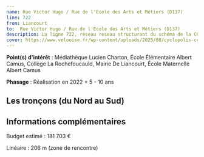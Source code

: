 ```yaml
---
name: Rue Victor Hugo / Rue de l'Ecole des Arts et Métiers (D137)
line: 722
from: Liancourt
to:  Rue Victor Hugo / Rue de l'Ecole des Arts et Métiers (D137) 
description: La ligne 722, réseau reseau structurant du schéma de la CCLVD (tronçon 122) concerne Liancourt - Rue Victor Hugo / Rue de l'Ecole des Arts et Métiers (D137)
cover: https://www.velooise.fr/wp-content/uploads/2025/08/cyclopolis-cclvd-122.jpg
---
```


**Point(s) d'intérêt** : Médiathèque Lucien Charton, École Élémentaire Albert Camus, Collège La Rochefoucauld, Mairie De Liancourt, École Maternelle Albert Camus

**Phasage** : Réalisation en 2022 + 5 - 10 ans

## Les tronçons (du Nord au Sud)

## Informations complémentaires

Budget estimé :  181 703 € 

Linéaire : 206 m (zone de rencontre)

